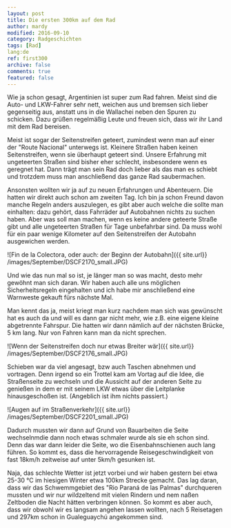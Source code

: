 ```yaml
---
layout: post
title: Die ersten 300km auf dem Rad
author: mardy
modified: 2016-09-10
category: Radgeschichten
tags: [Rad]
lang:de
ref: first300
archive: false
comments: true
featured: false
---
```


Wie ja schon gesagt, Argentinien ist super zum Rad fahren. Meist sind die Auto- und LKW-Fahrer sehr nett, weichen aus und bremsen sich lieber gegenseitig aus, anstatt uns in die Wallachei neben den Spuren zu schicken. Dazu grüßen regelmäßig Leute und freuen sich, dass wir ihr Land mit dem Rad bereisen. 

Meist ist sogar der Seitenstreifen geteert, zumindest wenn man auf einer der "Route Nacional" unterwegs ist. Kleinere Straßen haben keinen Seitenstreifen, wenn sie überhaupt geteert sind. Unsere Erfahrung mit ungeteerten Straßen sind bisher eher schlecht, insbesondere wenn es geregnet hat. Dann trägt man sein Rad doch lieber als das man es schiebt und trotzdem muss man anschließend das ganze Rad saubermachen. 

Ansonsten wollten wir ja auf zu neuen Erfahrungen und Abenteuern. Die hatten wir direkt auch schon am zweiten Tag. Ich bin ja schon Freund davon manche Regeln anders auszulegen, es gibt aber auch welche die sollte man einhalten: dazu gehört, dass Fahrräder auf Autobahnen nichts zu suchen haben. Aber was soll man machen, wenn es keine andere geteerte Straße gibt und alle ungeteerten Straßen für Tage unbefahrbar sind. Da muss wohl für ein paar wenige Kilometer auf den Seitenstreifen der Autobahn ausgewichen werden. 


![Fin de la Colectora, oder auch: der Beginn der Autobahn]({{ site.url}} /images/September/DSCF2170_small.JPG)

Und wie das nun mal so ist, je länger man so was macht, desto mehr gewöhnt man sich daran. Wir haben auch alle uns möglichen Sicherheitsregeln eingehalten und ich habe mir anschließend eine Warnweste gekauft fürs nächste Mal. 

Man kennt das ja, meist kriegt man kurz nachdem man sich was gewünscht hat es auch da und will es dann gar nicht mehr, wie z.B. eine eigene kleine abgetrennte Fahrspur. Die hatten wir dann nämlich auf der nächsten Brücke, 5 km lang. Nur von Fahren kann man da nicht sprechen.

![Wenn der Seitenstreifen doch nur etwas Breiter wär]({{ site.url}} /images/September/DSCF2176_small.JPG)

Schieben war da viel angesagt, bzw auch Taschen abnehmen und vortragen. Denn irgend so ein Trottel kam am Vortag auf die Idee, die Straßenseite zu wechseln und die Aussicht auf der anderen Seite zu genießen in dem er mit seinem LKW etwas über die Leitplanke hinausgeschoßen ist. (Angeblich ist ihm nichts passiert.) 

![Augen auf im Straßenverkehr]({{ site.url}} /images/September/DSCF2201_small.JPG)

Dadurch mussten wir dann auf Grund von Bauarbeiten die Seite wechselnmdie dann noch etwas schmaler wurde als sie eh schon sind. Denn das war dann leider die Seite, wo die Eisenbahnschienen auch lang führen. So kommt es, dass die hervorragende Reisegeschwindigkeit von fast 18km/h zeitweise auf unter 5km/h gesunken ist.

Naja, das schlechte Wetter ist jetzt vorbei und wir haben gestern bei etwa 25-30 °C im hiesigen Winter etwa 100km Strecke gemacht. Das lag daran, dass wir das Schwemmgebiet des "Rio Paraná de las Palmas" durchqueren mussten und wir nur wildzeltend mit vielen Rindern und nem naßen Zeltboden die Nacht hätten verbringen können. So kommt es aber auch, dass wir obwohl wir es langsam angehen lassen wollten, nach 5 Reisetagen und 297km schon in Gualeguaychú angekommen sind.  
